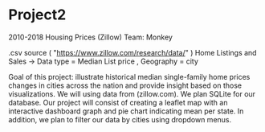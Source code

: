 # Project2
2010-2018 Housing Prices (Zillow)
Team: Monkey

.csv source ( "https://www.zillow.com/research/data/" )
Home Listings and Sales -> Data type = Median List price , Geography = city

Goal of this project: illustrate historical median single-family home prices changes in cities across the nation and provide insight based on those visualizations.
We will using data from (zillow.com).  We plan SQLite for our database. Our project will consist of creating a leaflet map with an interactive dashboard graph and pie chart indicating mean per state. In addition, we plan to filter our data by cities using dropdown menus.